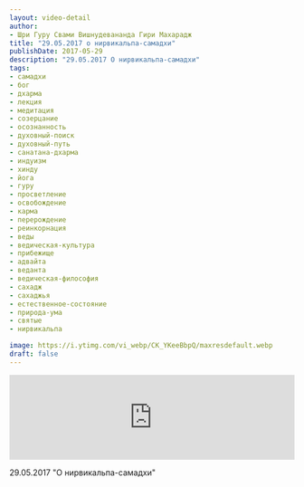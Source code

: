 ```yaml
---
layout: video-detail
author:
- Шри Гуру Свами Вишнудевананда Гири Махарадж
title: "29.05.2017 о нирвикальпа-самадхи"
publishDate: 2017-05-29
description: "29.05.2017 О нирвикальпа-самадхи"
tags: 
- самадхи
- бог
- дхарма
- лекция
- медитация
- созерцание
- осознанность
- духовный-поиск
- духовный-путь
- санатана-дхарма
- индуизм
- хинду
- йога
- гуру
- просветление
- освобождение
- карма
- перерождение
- реинкорнация
- веды
- ведическая-культура
- прибежище
- адвайта
- веданта
- ведическая-философия
- сахадж
- сахаджья
- естественное-состояние
- природа-ума
- святые
- нирвикальпа

image: https://i.ytimg.com/vi_webp/CK_YKeeBbpQ/maxresdefault.webp
draft: false
---
```


<iframe width="100%" src="https://www.youtube.com/embed/CK_YKeeBbpQ" frameborder="0" allowfullscreen=""></iframe> 

 29.05.2017 "О нирвикальпа-самадхи"

  

 
